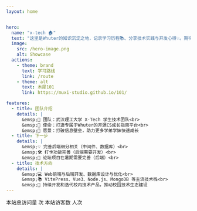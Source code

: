 ```yaml
---
layout: home


hero:
  name: "x-tech 🏠"
  text: "这里是Whuter的知识沉淀之地，记录学习历程📚、分享技术实践与开发心得💡。期待与你一起进步，共同探索技术的奥秘！🌟"
  image:
    src: /hero-image.png
    alt: Showcase
  actions:
    - theme: brand
      text: 学习路线
      link: /route
    - theme: alt
      text: 木犀101
      link: https://muxi-studio.github.io/101/

features:
  - title: 团队介绍
    details: |
      &emsp;🚀 团队：武汉理工大学 X-Tech 学生技术团队<br>
      &emsp;🎯 使命：打造专属于Whuter的开源CS成长指南平台<br>
      &emsp;🌟 愿景：打破信息壁垒，助力更多学弟学妹快速成长
  - title: 下一步
    details: |
      &emsp;💡 完善后端细分相关（中间件、数据库）<br>
      &emsp;🛠️ 打卡功能完善（后端需要开发）<br>
      &emsp;🤝 论坛项目在暑期需要完善（后端）<br>
  - title: 技术方向
    details: |
      &emsp;💻 Web前端与后端开发、数据库设计与优化<br>
      &emsp;📚 VitePress、Vue3、Node.js、MongoDB 等主流技术栈<br>
      &emsp;🔧 持续开发和迭代校内技术产品，推动校园技术生态建设
---
```



本站总访问量 <span id="busuanzi_value_site_pv" /> 次
本站访客数 <span id="busuanzi_value_site_uv" /> 人次


<style>

/* 调整 hero 图片容器 */
.VPHero .image-container {
  position: relative;
  display: inline-block;
  margin-left: 50px; /* 容器整体右移 */
}
/* 创建光晕伪元素 */
.VPHero .image-container::before {
  content: '';
  position: absolute;
  top: 50%;
  left: 50%;
  transform: translate(-50%, -50%);
  width: 500px;  /* 光晕尺寸 */
  height: 500px;
  background: radial-gradient(
    circle at 50% 50%,
    rgba(100, 149, 237, 0.3) 0%,  /* 柔和的蓝色光晕 */
    rgba(100, 149, 237, 0.15) 50%,
    rgba(100, 149, 237, 0) 70%
  );
  filter: blur(60px);
  z-index: -1;
}

/* 调整图片样式 */
.VPHero img {
  width: 300px;
  height: 300px;
  position: relative;
  border-radius: 50%;
  box-shadow: 0 0 40px rgba(100, 149, 237, 0.3); /* 添加辅助光晕 */
}

/* 其他文字调整保持原样 */
.VPHero .text { font-size: 24px; }
.VPHero .name { font-size: 48px; }
.VPHero .tagline { font-size: 18px; }



/* 修改 hero 部分的字号 */
.VPHero .text {
  font-size: 24px; /* 调整为你需要的字号 */
}

.VPHero .name {
  font-size: 48px; /* 调整 hero name 的字号 */
}

.VPHero .tagline {
  font-size: 18px; /* 调整 tagline 的字号 */
}
</style>
